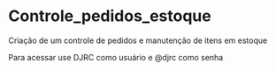 # Controle_pedidos_estoque
Criação de um controle de pedidos e manutenção de itens em estoque

Para acessar use DJRC como usuário
e @djrc como senha
